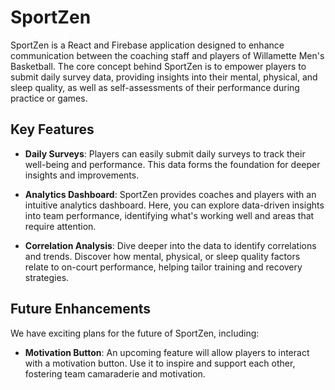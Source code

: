# SportZen

SportZen is a React and Firebase application designed to enhance communication between the coaching staff and players of Willamette Men's Basketball. The core concept behind SportZen is to empower players to submit daily survey data, providing insights into their mental, physical, and sleep quality, as well as self-assessments of their performance during practice or games.

## Key Features

- **Daily Surveys**: Players can easily submit daily surveys to track their well-being and performance. This data forms the foundation for deeper insights and improvements.

- **Analytics Dashboard**: SportZen provides coaches and players with an intuitive analytics dashboard. Here, you can explore data-driven insights into team performance, identifying what's working well and areas that require attention.

- **Correlation Analysis**: Dive deeper into the data to identify correlations and trends. Discover how mental, physical, or sleep quality factors relate to on-court performance, helping tailor training and recovery strategies.

## Future Enhancements

We have exciting plans for the future of SportZen, including:

- **Motivation Button**: An upcoming feature will allow players to interact with a motivation button. Use it to inspire and support each other, fostering team camaraderie and motivation.

